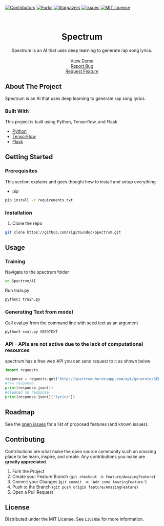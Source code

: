 [![Contributors][contributors-shield]][contributors-url]
[![Forks][forks-shield]][forks-url]
[![Stargazers][stars-shield]][stars-url]
[![Issues][issues-shield]][issues-url]
[![MIT License][license-shield]][license-url]


<!-- PROJECT LOGO -->
<br />
<p align="center">

  <h1 align="center">Spectrum</h1>
  
  <p align="center">
    Spectrum is an AI that uses deep learning to generate rap song lyrics.
    <br />
    <br />
    <a href="https://spectrumapp.herokuapp.com/">View Demo</a>
    <br />
    <a href="https://github.com/YigitGunduc/Spectrum/issues">Report Bug</a>
    <br />
    <a href="https://github.com/YigitGunduc/Spectrum/issues">Request Feature</a>
  </p>
</p>

<!-- ABOUT THE PROJECT -->
## About The Project

Spectrum is an AI that uses deep learning to generate rap song lyrics.
### Built With

This project is built using Python, Tensorflow, and Flask.

* [Python](https://www.python.org/)
* [TensorFlow](https://www.tensorflow.org/)
* [Flask](https://flask.palletsprojects.com/en/1.1.x/)



<!-- GETTING STARTED -->
## Getting Started

### Prerequisites

This section explains and goes thought how to install and setup everything
* pip
```sh
pip install -r requirements.txt
```

### Installation

1. Clone the repo
```sh
git clone https://github.com/YigitGunduc/Spectrum.git
```

<!-- USAGE EXAMPLES -->
## Usage

### Training

Navigate to the spectrum folder
```sh
cd Spectrum/AI
```
Run train.py
```sh
python3 train.py
```
### Generating Text from model
Call eval.py from the command line with seed text as an argument
```sh
python3 eval.py SEEDTEXT 
```

### API - APIs are not active due to the lack of computational resources
spectrum has a free web API you can send request to it as shown below

```python
import requests 

response = requests.get("http://spectrum.herokuapp.com/api/generate/SEEDTEXT")
#raw response
print(response.json())
#cleaned up response
print(response.json()["lyrics"])
```

<!-- ROADMAP -->
## Roadmap

See the [open issues](https://github.com/YigitGunduc/Spectrum/issues) for a list of proposed features (and known issues).



<!-- CONTRIBUTING -->
## Contributing

Contributions are what make the open source community such an amazing place to be learn, inspire, and create. Any contributions you make are **greatly appreciated**.

1. Fork the Project
2. Create your Feature Branch (`git checkout -b feature/AmazingFeature`)
3. Commit your Changes (`git commit -m 'Add some AmazingFeature'`)
4. Push to the Branch (`git push origin feature/AmazingFeature`)
5. Open a Pull Request



<!-- LICENSE -->
## License

Distributed under the MIT License. See `LICENSE` for more information.



[contributors-shield]: https://img.shields.io/github/contributors/YigitGunduc/Spectrum.svg?style=flat-rounded
[contributors-url]: https://github.com/YigitGunduc/Spectrum/graphs/contributors
[forks-shield]: https://img.shields.io/github/forks/YigitGunduc/Spectrum.svg?style=flat-rounded
[forks-url]: https://github.com/YigitGunduc/repo/network/members
[stars-shield]: https://img.shields.io/github/stars/YigitGunduc/Spectrum.svg?style=flat-rounded
[stars-url]: https://github.com/YigitGunduc/repo/stargazers
[issues-shield]: https://img.shields.io/github/issues/YigitGunduc/Spectrum.svg?style=flat-rounded
[issues-url]: https://github.com/YigitGunduc/Spectrum/issues
[license-url]: https://github.com/YigitGunduc/Spectrum/blob/master/LICENSE
[license-shield]: https://img.shields.io/github/license/YigitGunduc/Spectrum.svg?style=flat-rounded

